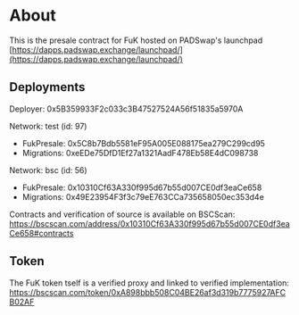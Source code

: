 About
=====

This is the presale contract for FuK hosted on PADSwap's launchpad [https://dapps.padswap.exchange/launchpad/](https://dapps.padswap.exchange/launchpad/)

Deployments
-----------
Deployer: 0x5B359933F2c033c3B47527524A56f51835a5970A

Network: test (id: 97)
  - FukPresale: 0x5C8b7Bdb5581eF95A005E088175ea279C299cd95
  - Migrations: 0xeEDe75DfD1Ef27a1321AadF478Eb58E4dC098738

Network: bsc (id: 56)
  - FukPresale: 0x10310Cf63A330f995d67b55d007CE0df3eaCe658
  - Migrations: 0x49E23954F3f3c79eE763CCa735658050ec353d4e

Contracts and verification of source is available on BSCScan:
https://bscscan.com/address/0x10310Cf63A330f995d67b55d007CE0df3eaCe658#contracts

Token
-----
The FuK token tself is a verified proxy and linked to verified implementation:
https://bscscan.com/token/0xA898bbb508C04BE26af3d319b7775927AFCB02AF